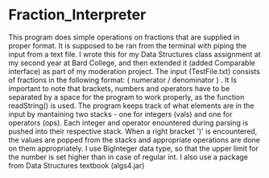 # Fraction_Interpreter
This program does simple operations on fractions that are supplied in proper format. It is supposed to be ran from the terminal with piping the input from a text file. I wrote this for my Data Structures class assignment at my second year at Bard College, and then extended it (added Comparable interface) as part of my moderation project.
The input (TestFile.txt) consists of fractions in the following format: ( numerator / denominator ) . It Is important to note that brackets, numbers and operators have to be separated by a space for the program to work properly, as the function readString() is used.
The program keeps track of what elements are in the input by mantaining two stacks - one for integers (vals) and one for operators (ops). Each integer and operator enountered during parsing is pushed into their respective stack. When a right bracket ')' is encountered, the values are popped from the stacks and appropriate operations are done on them appropriately.
I use BigInteger data type, so that the upper limit for the number is set higher than in case of regular int. I also use a package from Data Structures textbook (algs4.jar)
